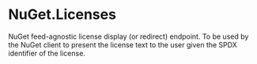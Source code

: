 # NuGet.Licenses

NuGet feed-agnostic license display (or redirect) endpoint. To be used by the NuGet client to present the license text to
the user given the SPDX identifier of the license.  